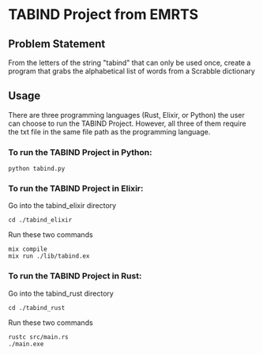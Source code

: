 # TABIND Project from EMRTS

## Problem Statement

From the letters of the string "tabind" that can only be used once, create a program that grabs the alphabetical list of words from a Scrabble dictionary

## Usage

There are three programming languages (Rust, Elixir, or Python) the user can choose to run the TABIND Project. However, all three of them require the txt file in the same file path as the programming language.

### To run the TABIND Project in Python:

```
python tabind.py
```

### To run the TABIND Project in Elixir:

Go into the tabind_elixir directory

```
cd ./tabind_elixir
```

Run these two commands

```
mix compile
mix run ./lib/tabind.ex
```

### To run the TABIND Project in Rust:

Go into the tabind_rust directory

```
cd ./tabind_rust
```

Run these two commands

```
rustc src/main.rs
./main.exe
```
